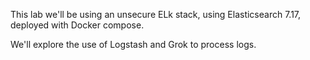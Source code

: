 This lab we'll be using an unsecure ELk stack, using Elasticsearch 7.17, deployed with Docker compose.

We'll explore the use of Logstash and Grok to process logs.